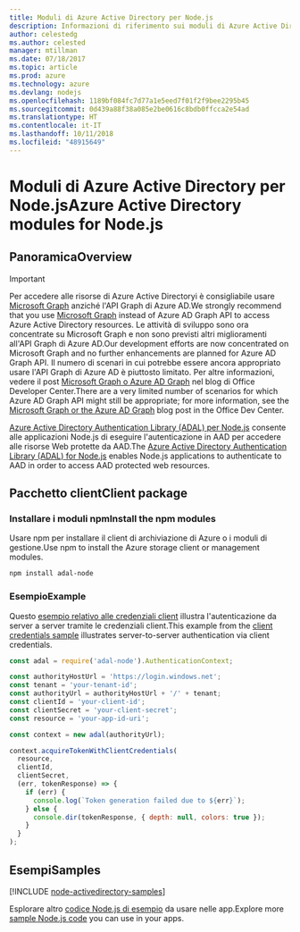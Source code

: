 ```yaml
---
title: Moduli di Azure Active Directory per Node.js
description: Informazioni di riferimento sui moduli di Azure Active Directory per Node.js
author: celestedg
ms.author: celested
manager: mtillman
ms.date: 07/18/2017
ms.topic: article
ms.prod: azure
ms.technology: azure
ms.devlang: nodejs
ms.openlocfilehash: 1189bf084fc7d77a1e5eed7f01f2f9bee2295b45
ms.sourcegitcommit: 0d439a88f38a085e2be0616c8bdb0ffcca2e54ad
ms.translationtype: HT
ms.contentlocale: it-IT
ms.lasthandoff: 10/11/2018
ms.locfileid: "48915649"
---
```

# <a name="azure-active-directory-modules-for-nodejs"></a><span data-ttu-id="a854d-103">Moduli di Azure Active Directory per Node.js</span><span class="sxs-lookup"><span data-stu-id="a854d-103">Azure Active Directory modules for Node.js</span></span>

## <a name="overview"></a><span data-ttu-id="a854d-104">Panoramica</span><span class="sxs-lookup"><span data-stu-id="a854d-104">Overview</span></span>

> [!IMPORTANT]
> <span data-ttu-id="a854d-105">Per accedere alle risorse di Azure Active Directoryi è consigliabile usare [Microsoft Graph](https://graph.microsoft.io/) anziché l'API Graph di Azure AD.</span><span class="sxs-lookup"><span data-stu-id="a854d-105">We strongly recommend that you use [Microsoft Graph](https://graph.microsoft.io/) instead of Azure AD Graph API to access Azure Active Directory resources.</span></span> <span data-ttu-id="a854d-106">Le attività di sviluppo sono ora concentrate su Microsoft Graph e non sono previsti altri miglioramenti all'API Graph di Azure AD.</span><span class="sxs-lookup"><span data-stu-id="a854d-106">Our development efforts are now concentrated on Microsoft Graph and no further enhancements are planned for Azure AD Graph API.</span></span> <span data-ttu-id="a854d-107">Il numero di scenari in cui potrebbe essere ancora appropriato usare l'API Graph di Azure AD è piuttosto limitato. Per altre informazioni, vedere il post [Microsoft Graph o Azure AD Graph](https://dev.office.com/blogs/microsoft-graph-or-azure-ad-graph) nel blog di Office Developer Center.</span><span class="sxs-lookup"><span data-stu-id="a854d-107">There are a very limited number of scenarios for which Azure AD Graph API might still be appropriate; for more information, see the [Microsoft Graph or the Azure AD Graph](https://dev.office.com/blogs/microsoft-graph-or-azure-ad-graph) blog post in the Office Dev Center.</span></span>

<span data-ttu-id="a854d-108">[Azure Active Directory Authentication Library (ADAL) per Node.js](https://www.npmjs.com/package/adal-node) consente alle applicazioni Node.js di eseguire l'autenticazione in AAD per accedere alle risorse Web protette da AAD.</span><span class="sxs-lookup"><span data-stu-id="a854d-108">The [Azure Active Directory Authentication Library (ADAL) for Node.js](https://www.npmjs.com/package/adal-node) enables Node.js applications to authenticate to AAD in order to access AAD protected web resources.</span></span>

## <a name="client-package"></a><span data-ttu-id="a854d-109">Pacchetto client</span><span class="sxs-lookup"><span data-stu-id="a854d-109">Client package</span></span>

### <a name="install-the-npm-modules"></a><span data-ttu-id="a854d-110">Installare i moduli npm</span><span class="sxs-lookup"><span data-stu-id="a854d-110">Install the npm modules</span></span>

<span data-ttu-id="a854d-111">Usare npm per installare il client di archiviazione di Azure o i moduli di gestione.</span><span class="sxs-lookup"><span data-stu-id="a854d-111">Use npm to install the Azure storage client or management modules.</span></span>

```bash
npm install adal-node
```   

### <a name="example"></a><span data-ttu-id="a854d-112">Esempio</span><span class="sxs-lookup"><span data-stu-id="a854d-112">Example</span></span>

<span data-ttu-id="a854d-113">Questo [esempio relativo alle credenziali client](https://github.com/MSOpenTech/azure-activedirectory-library-for-nodejs/blob/master/sample/client-credentials-sample.js) illustra l'autenticazione da server a server tramite le credenziali client.</span><span class="sxs-lookup"><span data-stu-id="a854d-113">This example from the [client credentials sample](https://github.com/MSOpenTech/azure-activedirectory-library-for-nodejs/blob/master/sample/client-credentials-sample.js) illustrates server-to-server authentication via client credentials.</span></span>

```javascript
const adal = require('adal-node').AuthenticationContext;

const authorityHostUrl = 'https://login.windows.net';
const tenant = 'your-tenant-id';
const authorityUrl = authorityHostUrl + '/' + tenant;
const clientId = 'your-client-id';
const clientSecret = 'your-client-secret';
const resource = 'your-app-id-uri';

const context = new adal(authorityUrl);

context.acquireTokenWithClientCredentials(
  resource,
  clientId,
  clientSecret,
  (err, tokenResponse) => {
    if (err) {
      console.log(`Token generation failed due to ${err}`);
    } else {
      console.dir(tokenResponse, { depth: null, colors: true });
    }
  }
);
```

## <a name="samples"></a><span data-ttu-id="a854d-114">Esempi</span><span class="sxs-lookup"><span data-stu-id="a854d-114">Samples</span></span>

[!INCLUDE [node-activedirectory-samples](../docs-ref-conceptual/includes/activedirectory-samples.md)]

<span data-ttu-id="a854d-115">Esplorare altro [codice Node.js di esempio](https://azure.microsoft.com/resources/samples/?platform=nodejs) da usare nelle app.</span><span class="sxs-lookup"><span data-stu-id="a854d-115">Explore more [sample Node.js code](https://azure.microsoft.com/resources/samples/?platform=nodejs) you can use in your apps.</span></span>
